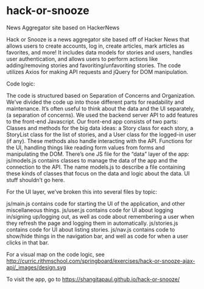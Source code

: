 # hack-or-snooze
News Aggregator site based on HackerNews 

Hack or Snooze is a news aggregator site based off of Hacker News that allows users to create accounts, log in, create articles, mark articles as favorites, and more! It includes data models for stories and users, handles user authentication, and allows users to perform actions like adding/removing stories and favoriting/unfavoriting stories. The code utilizes Axios for making API requests and jQuery for DOM manipulation.

Code logic:

The code is structured based on Separation of Concerns and Organization. We’ve divided the code up into those different parts for readability and maintenance. It’s often useful to think about the data and the UI separately, (a separation of concerns).
We used the backend server API to add features to the front-end Javascript.
Our front-end app consists of two parts: Classes and methods for the big data ideas: a Story class for each story, a StoryList class for the list of stories, and a User class for the logged-in user (if any). These methods also handle interacting with the API. Functions for the UI, handling things like reading form values from forms and manipulating the DOM.
There’s one JS file for the “data” layer of the app: js/models.js contains classes to manage the data of the app and the connection to the API. The name models.js to describe a file containing these kinds of classes that focus on the data and logic about the data. UI stuff shouldn’t go here.

For the UI layer, we’ve broken this into several files by topic:

js/main.js contains code for starting the UI of the application, and other miscellaneous things. js/user.js contains code for UI about logging in/signing up/logging out, as well as code about remembering a user when they refresh the page and logging them in automatically. js/stories.js contains code for UI about listing stories. js/nav.js contains code to show/hide things in the navigation bar, and well as code for when a user clicks in that bar.

For a visual map on the code logic, see http://curric.rithmschool.com/springboard/exercises/hack-or-snooze-ajax-api/_images/design.svg

To visit the app, go to https://shangitapaul.github.io/hack-or-snooze/

